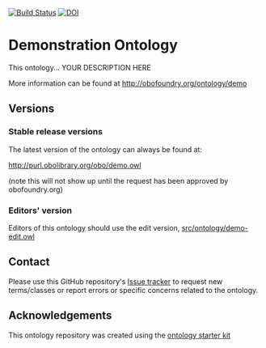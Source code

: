 [![Build Status](https://travis-ci.org/kaiiam/demo.svg?branch=master)](https://travis-ci.org/kaiiam/demo)
[![DOI](https://zenodo.org/badge/13996/kaiiam/demo.svg)](https://zenodo.org/badge/latestdoi/13996/kaiiam/demo)

# Demonstration Ontology

This ontology... YOUR DESCRIPTION HERE

More information can be found at http://obofoundry.org/ontology/demo

## Versions

### Stable release versions

The latest version of the ontology can always be found at:

http://purl.obolibrary.org/obo/demo.owl

(note this will not show up until the request has been approved by obofoundry.org)

### Editors' version

Editors of this ontology should use the edit version, [src/ontology/demo-edit.owl](src/ontology/demo-edit.owl)

## Contact

Please use this GitHub repository's [Issue tracker](https://github.com/kaiiam/demo/issues) to request new terms/classes or report errors or specific concerns related to the ontology.

## Acknowledgements

This ontology repository was created using the [ontology starter kit](https://github.com/INCATools/ontology-starter-kit)